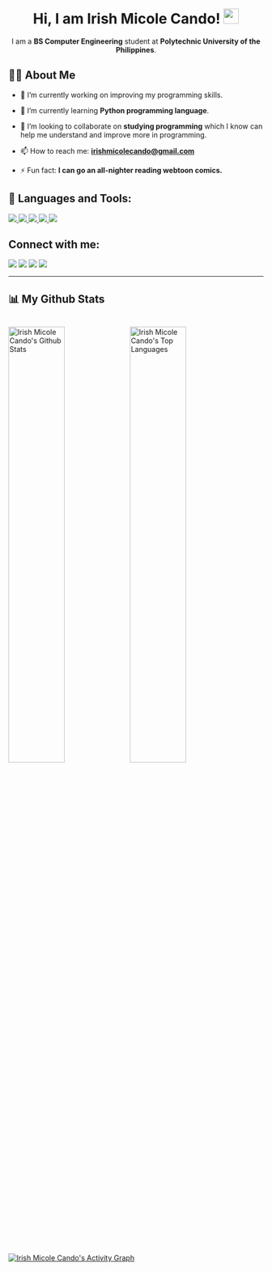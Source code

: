 <h1 align="center">Hi, I am Irish Micole Cando! <img src="https://raw.githubusercontent.com/MartinHeinz/MartinHeinz/master/wave.gif" width="30px"></h1>
<p align="center"> I am a <b>BS Computer Engineering</b> student at <b>Polytechnic University of the Philippines</b>.</p>


## 🙋‍♂️ About Me

- 🔭 I’m currently working on improving my programming skills.

- 🌱 I’m currently learning **Python programming language**.

- 👯 I’m looking to collaborate on **studying programming** which I know can help me understand and improve more in programming.

- 📫 How to reach me: **irishmicolecando@gmail.com**

- ⚡ Fun fact: **I can go an all-nighter reading webtoon comics.**

## 🚀 Languages and Tools:

<p align="left"> 
    <a href="https://www.python.org" target="_blank"> <img src="https://img.icons8.com/color/48/000000/python.png"/> </a> 
    <a href="https://www.java.com" target="_blank"> <img src="https://img.icons8.com/color/48/000000/java-coffee-cup-logo.png"/> </a>
    <a href="https://www.w3.org/html/" target="_blank"> <img src="https://img.icons8.com/color/48/000000/html-5.png"/> </a> 
    <a href="https://www.w3schools.com/css/" target="_blank"> <img src="https://img.icons8.com/color/48/000000/css3.png"/> </a> 
    <a href="https://www.java.com" target="_blank"> <img src="https://img.icons8.com/color/48/000000/java-coffee-cup-logo.png"/> </a>
</p>

## Connect with me:
<p align="left">

<a href = "https://www.linkedin.com/in/irish-micole-cando-851714225/" target="_blank"> <img src="https://img.icons8.com/fluent/48/000000/linkedin.png"/></a>
<a href = "https://www.facebook.com/ayreeeshcando" target="_blank"> <img src="https://img.icons8.com/color/48/000000/facebook.png"/></a>
<a href = "https://twitter.com/ayreeeshcando" target="_blank"> <img src="https://img.icons8.com/fluent/48/000000/twitter.png"/></a>
<a href = "https://www.instagram.com/ayreshcando/" target="_blank"> <img src="https://img.icons8.com/fluent/48/000000/instagram-new.png"/></a>
</p>

<hr>

## 📊 My Github Stats

  <br/>
    <a href="https://github.com/irishmicoletcando/github-readme-stats" target="_blank"><img alt="Irish Micole Cando's Github Stats" align="left" width="47%" src="https://github-readme-stats.vercel.app/api?username=irishmicoletcando&show_icons=true&theme=dark&bg_color=0D1117&text_color=ffffff&hide_border=true&icon_color=528AAE"/></a>
  <a href="https://github.com/irishmicoletcando/github-readme-stats" target="_blank"><img alt="Irish Micole Cando's Top Languages" align="left" width="47%" src="https://github-readme-stats.vercel.app/api/top-langs/?username=irishmicoletcando&langs_count=8&count_private=true&layout=compact&theme=react&hide_border=true&bg_color=0D1117&title_color=ffffff" /></a>
  <br/>
<br/>

<a href="https://github.com/irishmicoletcando/github-readme-activity-graph" target="_blank"><img alt="Irish Micole Cando's Activity Graph" src="https://activity-graph.herokuapp.com/graph?username=irishmicoletcando&bg_color=0D1117&color=ffffff&line=528AAE&point=FFFFFF&hide_border=true" /></a>

